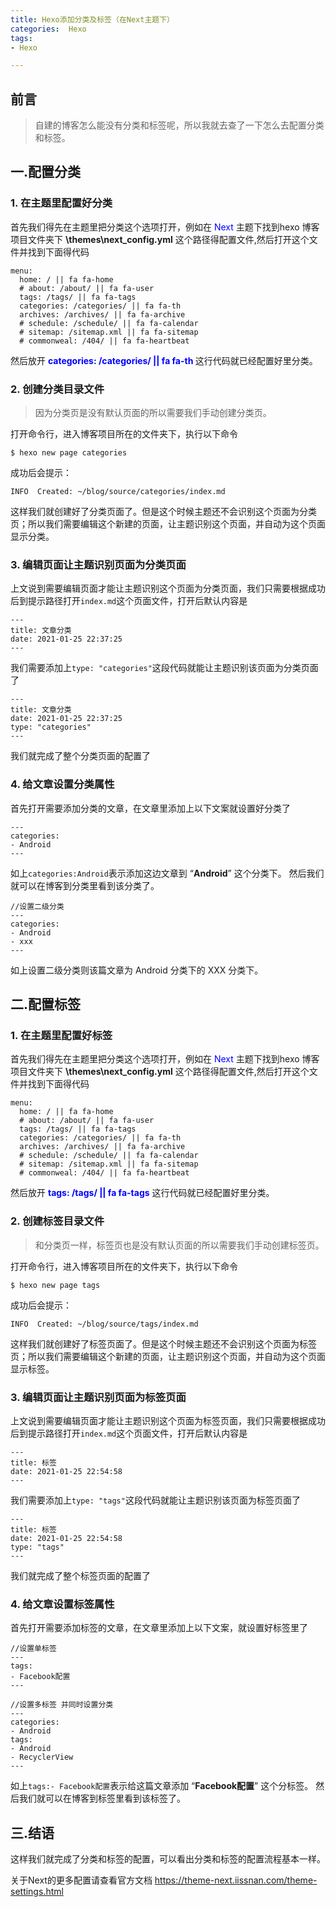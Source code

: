 ```yaml
---
title: Hexo添加分类及标签（在Next主题下）
categories:  Hexo
tags:
- Hexo

---
```


## 前言
>自建的博客怎么能没有分类和标签呢，所以我就去查了一下怎么去配置分类和标签。

## 一.配置分类

### 1. 在主题里配置好分类
首先我们得先在主题里把分类这个选项打开，例如在<font color=blue > Next </font>主题下找到hexo 博客项目文件夹下 **\themes\next\_config.yml** 这个路径得配置文件,然后打开这个文件并找到下面得代码
```
menu:
  home: / || fa fa-home
  # about: /about/ || fa fa-user
  tags: /tags/ || fa fa-tags
  categories: /categories/ || fa fa-th
  archives: /archives/ || fa fa-archive
  # schedule: /schedule/ || fa fa-calendar
  # sitemap: /sitemap.xml || fa fa-sitemap
  # commonweal: /404/ || fa fa-heartbeat

```
然后放开 **<font color=blue > categories: /categories/ || fa fa-th </font>** 这行代码就已经配置好里分类。

### 2. 创建分类目录文件
>因为分类页是没有默认页面的所以需要我们手动创建分类页。

打开命令行，进入博客项目所在的文件夹下，执行以下命令
```
$ hexo new page categories
```
成功后会提示：
```
INFO  Created: ~/blog/source/categories/index.md
```
这样我们就创建好了分类页面了。但是这个时候主题还不会识别这个页面为分类页；所以我们需要编辑这个新建的页面，让主题识别这个页面，并自动为这个页面显示分类。

### 3. 编辑页面让主题识别页面为分类页面
上文说到需要编辑页面才能让主题识别这个页面为分类页面，我们只需要根据成功后到提示路径打开`index.md`这个页面文件，打开后默认内容是
```
---
title: 文章分类
date: 2021-01-25 22:37:25
---
```
我们需要添加上`type: "categories"`这段代码就能让主题识别该页面为分类页面了
```
---
title: 文章分类
date: 2021-01-25 22:37:25
type: "categories"
---
```
我们就完成了整个分类页面的配置了
### 4. 给文章设置分类属性
首先打开需要添加分类的文章，在文章里添加上以下文案就设置好分类了 
```
---
categories: 
- Android
---
```
如上`categories:Android`表示添加这边文章到 “**Android**” 这个分类下。
然后我们就可以在博客到分类里看到该分类了。
```
//设置二级分类
---
categories: 
- Android
- xxx
---
```
如上设置二级分类则该篇文章为 Android 分类下的 XXX 分类下。


## 二.配置标签
### 1. 在主题里配置好标签
首先我们得先在主题里把分类这个选项打开，例如在<font color=blue > Next </font>主题下找到hexo 博客项目文件夹下 **\themes\next\_config.yml** 这个路径得配置文件,然后打开这个文件并找到下面得代码
```
menu:
  home: / || fa fa-home
  # about: /about/ || fa fa-user
  tags: /tags/ || fa fa-tags
  categories: /categories/ || fa fa-th
  archives: /archives/ || fa fa-archive
  # schedule: /schedule/ || fa fa-calendar
  # sitemap: /sitemap.xml || fa fa-sitemap
  # commonweal: /404/ || fa fa-heartbeat

```
然后放开 **<font color=blue > tags: /tags/ || fa fa-tags</font>** 这行代码就已经配置好里分类。

### 2. 创建标签目录文件
>和分类页一样，标签页也是没有默认页面的所以需要我们手动创建标签页。

打开命令行，进入博客项目所在的文件夹下，执行以下命令
```
$ hexo new page tags
```
成功后会提示：
```
INFO  Created: ~/blog/source/tags/index.md
```
这样我们就创建好了标签页面了。但是这个时候主题还不会识别这个页面为标签页；所以我们需要编辑这个新建的页面，让主题识别这个页面，并自动为这个页面显示标签。

### 3. 编辑页面让主题识别页面为标签页面
上文说到需要编辑页面才能让主题识别这个页面为标签页面，我们只需要根据成功后到提示路径打开`index.md`这个页面文件，打开后默认内容是
```
---
title: 标签
date: 2021-01-25 22:54:58
---
```
我们需要添加上`type: "tags"`这段代码就能让主题识别该页面为标签页面了
```
---
title: 标签
date: 2021-01-25 22:54:58
type: "tags"
---
```
我们就完成了整个标签页面的配置了

### 4. 给文章设置标签属性
首先打开需要添加标签的文章，在文章里添加上以下文案，就设置好标签里了 
```
//设置单标签
---
tags:
- Facebook配置
---

//设置多标签 并同时设置分类
---
categories: 
- Android
tags:
- Android
- RecyclerView
---
```
如上`tags:- Facebook配置`表示给这篇文章添加 “**Facebook配置**” 这个分标签。
然后我们就可以在博客到标签里看到该标签了。

## 三.结语
这样我们就完成了分类和标签的配置，可以看出分类和标签的配置流程基本一样。

关于Next的更多配置请查看官方文档 https://theme-next.iissnan.com/theme-settings.html